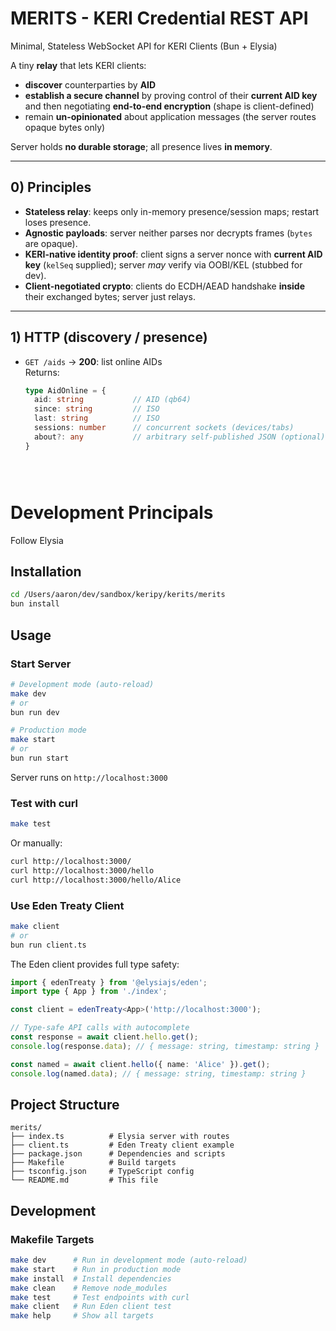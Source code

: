 # MERITS - KERI Credential REST API

Minimal, Stateless WebSocket API for KERI Clients (Bun + Elysia)

A tiny **relay** that lets KERI clients:
- **discover** counterparties by **AID**
- **establish a secure channel** by proving control of their **current AID key** and then negotiating **end-to-end encryption** (shape is client-defined)
- remain **un-opinionated** about application messages (the server routes opaque bytes only)

Server holds **no durable storage**; all presence lives **in memory**.

---

## 0) Principles

- **Stateless relay**: keeps only in-memory presence/session maps; restart loses presence.
- **Agnostic payloads**: server neither parses nor decrypts frames (`bytes` are opaque).
- **KERI-native identity proof**: client signs a server nonce with **current AID key** (`kelSeq` supplied); server *may* verify via OOBI/KEL (stubbed for dev).
- **Client-negotiated crypto**: clients do ECDH/AEAD handshake **inside** their exchanged bytes; server just relays.


---

## 1) HTTP (discovery / presence)

- `GET /aids` → **200**: list online AIDs  
  Returns:  
  ```ts
  type AidOnline = {
    aid: string           // AID (qb64)
    since: string         // ISO
    last: string          // ISO
    sessions: number      // concurrent sockets (devices/tabs)
    about?: any           // arbitrary self-published JSON (optional)
  }





# Development Principals

Follow Elysia 



## Installation

```bash
cd /Users/aaron/dev/sandbox/keripy/kerits/merits
bun install
```

## Usage

### Start Server

```bash
# Development mode (auto-reload)
make dev
# or
bun run dev

# Production mode
make start
# or
bun run start
```

Server runs on `http://localhost:3000`

### Test with curl

```bash
make test
```

Or manually:

```bash
curl http://localhost:3000/
curl http://localhost:3000/hello
curl http://localhost:3000/hello/Alice
```

### Use Eden Treaty Client

```bash
make client
# or
bun run client.ts
```

The Eden client provides full type safety:

```typescript
import { edenTreaty } from '@elysiajs/eden';
import type { App } from './index';

const client = edenTreaty<App>('http://localhost:3000');

// Type-safe API calls with autocomplete
const response = await client.hello.get();
console.log(response.data); // { message: string, timestamp: string }

const named = await client.hello({ name: 'Alice' }).get();
console.log(named.data); // { message: string, timestamp: string }
```

## Project Structure

```
merits/
├── index.ts          # Elysia server with routes
├── client.ts         # Eden Treaty client example
├── package.json      # Dependencies and scripts
├── Makefile          # Build targets
├── tsconfig.json     # TypeScript config
└── README.md         # This file
```

## Development

### Makefile Targets

```bash
make dev      # Run in development mode (auto-reload)
make start    # Run in production mode
make install  # Install dependencies
make clean    # Remove node_modules
make test     # Test endpoints with curl
make client   # Run Eden client test
make help     # Show all targets
```
